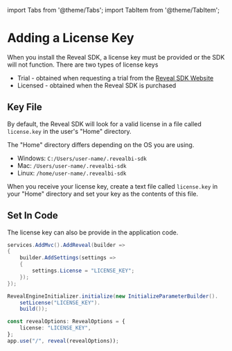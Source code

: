 import Tabs from '@theme/Tabs';
import TabItem from '@theme/TabItem';

# Adding a License Key

When you install the Reveal SDK, a license key must be provided or the SDK will not function. There are two types of license keys
- Trial - obtained when requesting a trial from the [Reveal SDK Website](https://www.revealbi.io/download-sdk)
- Licensed - obtained when the Reveal SDK is purchased

## Key File
By default, the Reveal SDK will look for a valid license in a file called `license.key` in the user's "Home" directory.

The "Home" directory differs depending on the OS you are using.
- Windows: `C:/Users/user-name/.revealbi-sdk`
- Mac: `/Users/user-name/.revealbi-sdk`
- Linux: `/home/user-name/.revealbi-sdk`

When you receive your license key, create a text file called `license.key` in your "Home" directory and set your key as the contents of this file.

## Set In Code

The license key can also be provide in the application code.

<Tabs groupId="code" queryString>
  <TabItem value="aspnet" label="ASP.NET" default>

```cs
services.AddMvc().AddReveal(builder => 
{
    builder.AddSettings(settings =>
    {
        settings.License = "LICENSE_KEY";
    });
});
```

  </TabItem>

  <TabItem value="java" label="Java">

```java
RevealEngineInitializer.initialize(new InitializeParameterBuilder().
    setLicense("LICENSE_KEY").
    build());
```

  </TabItem>

  <TabItem value="node" label="Node.js">    

```ts
const revealOptions: RevealOptions = {
	license: "LICENSE_KEY",
};
app.use("/", reveal(revealOptions));
```

  </TabItem>
</Tabs>